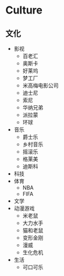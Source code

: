 # Culture

## 文化

-   影视
    -   百老汇
    -   奥斯卡
    -   好莱坞
    -   梦工厂
    -   米高梅电影公司
    -   迪士尼
    -   索尼
    -   华纳兄弟
    -   派拉蒙
    -   环球
-   音乐
    -   爵士乐
    -   乡村音乐
    -   摇滚乐
    -   格莱美
    -   迪斯科
-   科技
-   体育
    -   NBA
    -   FIFA
-   文学
-   动漫游戏
    -   米老鼠
    -   大力水手
    -   猫和老鼠
    -   变形金刚
    -   漫威
    -   生化危机
-   生活
    -   可口可乐
